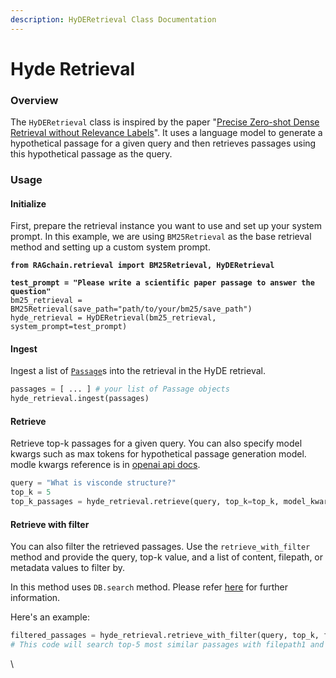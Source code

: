 ```yaml
---
description: HyDERetrieval Class Documentation
---
```


# Hyde Retrieval

### Overview

The `HyDERetrieval` class is inspired by the paper "[Precise Zero-shot Dense Retrieval without Relevance Labels](https://arxiv.org/abs/2212.10496)". It uses a language model to generate a hypothetical passage for a given query and then retrieves passages using this hypothetical passage as the query.

### Usage

#### Initialize

First, prepare the retrieval instance you want to use and set up your system prompt. In this example, we are using `BM25Retrieval` as the base retrieval method and setting up a custom system prompt.

<pre class="language-python"><code class="lang-python"><strong>from RAGchain.retrieval import BM25Retrieval, HyDERetrieval
</strong><strong>
</strong><strong>test_prompt = "Please write a scientific paper passage to answer the question"
</strong>bm25_retrieval = BM25Retrieval(save_path="path/to/your/bm25/save_path")
hyde_retrieval = HyDERetrieval(bm25_retrieval, system_prompt=test_prompt)
</code></pre>

#### Ingest

Ingest a list of [`Passage`](https://nomadamas.github.io/RAGchain/build/html/RAGchain.schema.html#module-RAGchain.schema.passage)s into the retrieval in the HyDE retrieval.

```python
passages = [ ... ] # your list of Passage objects
hyde_retrieval.ingest(passages)
```

#### Retrieve

Retrieve top-k passages for a given query. You can also specify model kwargs such as max tokens for hypothetical passage generation model.   modle kwargs reference is in [openai api docs](https://platform.openai.com/docs/api-reference/chat/object).&#x20;

```python
query = "What is visconde structure?"
top_k = 5
top_k_passages = hyde_retrieval.retrieve(query, top_k=top_k, model_kwargs={'max_tokens': 64})
```

#### Retrieve with filter

You can also filter the retrieved passages. Use the `retrieve_with_filter` method and provide the query, top-k value, and a list of content, filepath, or metadata values to filter by.&#x20;

In this method uses `DB.search` method. Please refer [here](https://nomadamas.github.io/RAGchain/build/html/RAGchain.DB.html#RAGchain.DB.base.BaseDB.search) for further information.

Here's an example:

```python
filtered_passages = hyde_retrieval.retrieve_with_filter(query, top_k, filepath=["filepath1", "filepath3"])
# This code will search top-5 most similar passages with filepath1 and filepath3
```

\
